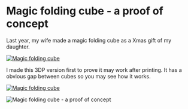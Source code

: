 # Magic folding cube - a proof of concept

Last year, my wife made a magic folding cube as a Xmas gift of my daughter. 

[![Magic folding cube](http://img.youtube.com/vi/jsKOF3k0O_8/2.jpg)](https://www.youtube.com/watch?v=jsKOF3k0O_8)

I made this 3DP version first to prove it may work after printing. It has a obvious gap between cubes so you may see how it works. 

[![Magic folding cube](http://img.youtube.com/vi/abjA53Y3nSY/2.jpg)](https://www.youtube.com/watch?v=abjA53Y3nSY)

![Magic folding cube - a proof of concept](http://thingiverse-production-new.s3.amazonaws.com/renders/40/2a/f3/c6/9c/a504ffeed41ebf3b715df0fccf1042c8_preview_featured.jpg)